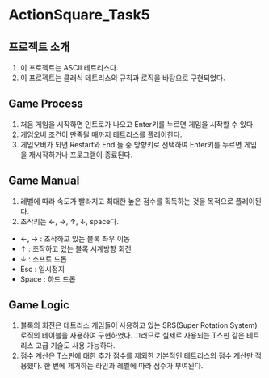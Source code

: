 # ActionSquare_Task5
## 프로젝트 소개
1. 이 프로젝트는 ASCII 테트리스다.
2. 이 프로젝트는 클래식 테트리스의 규칙과 로직을 바탕으로 구현되었다.
## Game Process
1. 처음 게임을 시작하면 인트로가 나오고 Enter키를 누르면 게임을 시작할 수 있다.
2. 게임오버 조건이 만족될 때까지 테트리스를 플레이한다.
3. 게임오버가 되면 Restart와 End 둘 중 방향키로 선택하여 Enter키를 누르면 게임을 재시작하거나 프로그램이 종료된다.
## Game Manual
1. 레벨에 따라 속도가 빨라지고 최대한 높은 점수를 획득하는 것을 목적으로 플레이된다.
2. 조작키는 ←, →, ↑, ↓, space다.
- ←, → : 조작하고 있는 블록 좌우 이동
- ↑ : 조작하고 있는 블록 시계방향 회전
- ↓ : 소프트 드롭
- Esc : 일시정지
- Space : 하드 드롭
## Game Logic
1. 블록의 회전은 테트리스 게임들이 사용하고 있는 SRS(Super Rotation System)로직의 테이블을 사용하여 구현하였다. 그러므로 실제로 사용되는 T스핀 같은 테트리스 고급 기술도 사용 가능하다.
2. 점수 계산은 T스핀에 대한 추가 점수를 제외한 기본적인 테트리스의 점수 계산만 적용했다. 한 번에 제거하는 라인과 레벨에 따라 점수가 부여된다.

